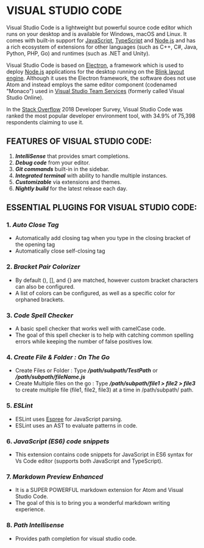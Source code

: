 # **VISUAL STUDIO CODE**
Visual Studio Code is a lightweight but powerful source code editor which runs on your desktop and is available for Windows, macOS and Linux. It comes with built-in support for [JavaScript](https://www.javascript.com), [TypeScript](https://www.typescriptlang.org/) and [Node.js](https://nodejs.org) and has a rich ecosystem of extensions for other languages (such as C++, C#, Java, Python, PHP, Go) and runtimes (such as .NET and Unity).

Visual Studio Code is based on [Electron](https://en.wikipedia.org/wiki/Electron_(software_framework)), a framework which is used to deploy [Node.js](https://nodejs.org) applications for the desktop running on the [Blink layout engine](https://en.wikipedia.org/wiki/Blink_(browser_engine)). Although it uses the Electron framework, the software does not use Atom and instead employs the same editor component (codenamed "Monaco") used in [Visual Studio Team Services](https://en.wikipedia.org/wiki/Microsoft_Visual_Studio#Azure_DevOps) (formerly called Visual Studio Online).

In the [Stack Overflow](https://stackoverflow.com/) 2018 Developer Survey, Visual Studio Code was ranked the most popular developer environment tool, with 34.9% of 75,398 respondents claiming to use it.

## FEATURES OF VISUAL STUDIO CODE:
1. **_IntelliSense_** that provides smart completions.
2. **_Debug code_** from your editor.
3. **_Git commands_** built-in in the sidebar.
4. **_Integrated terminal_** with ability to handle multiple instances.
5. **_Customizable_** via extensions and themes.
6. **_Nightly build_** for the latest release each day. 

## ESSENTIAL PLUGINS FOR VISUAL STUDIO CODE:
### 1. **_Auto Close Tag_**
* Automatically add closing tag when you type in the closing bracket of the opening tag
* Automatically close self-closing tag
### 2. **_Bracket Pair Colorizer_**
* By default (), [], and {} are matched, however custom bracket characters can also be configured.
* A list of colors can be configured, as well as a specific color for orphaned brackets.
### 3. **_Code Spell Checker_**
* A basic spell checker that works well with camelCase code.
* The goal of this spell checker is to help with catching common spelling errors while keeping the number of false positives low.
### 4. **_Create File & Folder : On The Go_**
* Create Files or Folder : Type **_/path/subpath/TestPath_** or **_/path/subpath/fileName.js_**
* Create Multiple files on the go : Type **_/path/subpath/file1 > file2 > file3_** to create multiple file (file1, file2, file3) at a time in /path/subpath/ path.
### 5. **_ESLint_**
* ESLint uses [Espree](https://github.com/eslint/espree) for JavaScript parsing.
* ESLint uses an AST to evaluate patterns in code.
### 6. **_JavaScript (ES6) code snippets_**
* This extension contains code snippets for JavaScript in ES6 syntax for Vs Code editor (supports both JavaScript and TypeScript).
### 7. **_Markdown Preview Enhanced_**
* It is a SUPER POWERFUL markdown extension for Atom and Visual Studio Code. 
* The goal of this is to bring you a wonderful markdown writing experience.
### 8. **_Path Intellisense_**
* Provides path completion for visual studio code.



